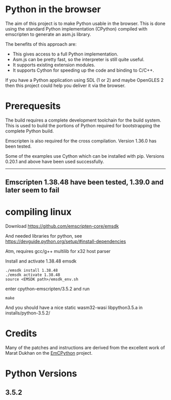 # Python in the browser

The aim of this project is to make Python usable in the browser. This is done
using the standard Python implementation (CPython) compiled with emscripten to
generate an asm.js library.

The benefits of this approach are:

 * This gives access to a full Python implementation.
 * Asm.js can be pretty fast, so the interpreter is still quite useful.
 * It supports existing extension modules.
 * It supports Cython for speeding up the code and binding to C/C++.
 
If you have a Python application using SDL (1 or 2) and maybe OpenGLES 2 then
this project could help you deliver it via the browser.

# Prerequesits

The build requires a complete development toolchain for the build system. This
is used to build the portions of Python required for bootstrapping the complete
Python build.

Emscripten is also required for the cross compilation. Version 1.36.0 has been
tested.

Some of the examples use Cython which can be installed with pip. Versions
0.20.1 and above have been used successfully.

---

## Emscripten 1.38.48 have been tested, 1.39.0 and later seem to fail

# compiling linux

Download https://github.com/emscripten-core/emsdk

And needed libraries for python, see https://devguide.python.org/setup/#install-dependencies

Atm, requires gcc/g++ multilib for x32 host parser

Install and activate 1.38.48 emsdk
```
./emsdk install 1.38.48
./emsdk activate 1.38.48
source <EMSDK path>/emsdk_env.sh
```

enter cpython-emscripten/3.5.2 and run
```
make
```

And you should have a nice static wasm32-wasi libpython3.5.a in installs/python-3.5.2/



# Credits

Many of the patches and instructions are derived from the excellent work of
Marat Dukhan on the [EmCPython](https://github.com/PeachPy/EmCPython) project.

# Python Versions

## 3.5.2


